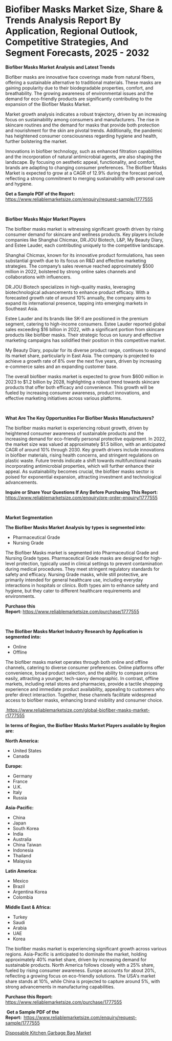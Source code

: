 <p><h1>Biofiber Masks Market Size, Share & Trends Analysis Report By Application, Regional Outlook, Competitive Strategies, And Segment Forecasts, 2025 - 2032</h1></p><p><strong>Biofiber Masks Market Analysis and Latest Trends</strong></p>
<p><p>Biofiber masks are innovative face coverings made from natural fibers, offering a sustainable alternative to traditional materials. These masks are gaining popularity due to their biodegradable properties, comfort, and breathability. The growing awareness of environmental issues and the demand for eco-friendly products are significantly contributing to the expansion of the Biofiber Masks Market.</p><p>Market growth analysis indicates a robust trajectory, driven by an increasing focus on sustainability among consumers and manufacturers. The rise in skincare routines and the demand for masks that provide both protection and nourishment for the skin are pivotal trends. Additionally, the pandemic has heightened consumer consciousness regarding hygiene and health, further bolstering the market. </p><p>Innovations in biofiber technology, such as enhanced filtration capabilities and the incorporation of natural antimicrobial agents, are also shaping the landscape. By focusing on aesthetic appeal, functionality, and comfort, brands are adapting to changing consumer preferences. The Biofiber Masks Market is expected to grow at a CAGR of 12.9% during the forecast period, reflecting a strong commitment to merging sustainability with personal care and hygiene.</p></p>
<p><strong>Get a Sample PDF of the Report:&nbsp;</strong> <a href="https://www.reliablemarketsize.com/enquiry/request-sample/1777555?utm_campaign=2733&utm_medium=2&utm_source=Github&utm_content=ia&utm_term=05042025&utm_id=biofiber-masks">https://www.reliablemarketsize.com/enquiry/request-sample/1777555</a></p>
<p>&nbsp;</p>
<p><strong>Biofiber Masks Major Market Players</strong></p>
<p><p>The biofiber masks market is witnessing significant growth driven by rising consumer demand for skincare and wellness products. Key players include companies like Shanghai Chicmax, DR.JOU Biotech, L&P, My Beauty Diary, and Estee Lauder, each contributing uniquely to the competitive landscape.</p><p>Shanghai Chicmax, known for its innovative product formulations, has seen substantial growth due to its focus on R&D and effective marketing strategies. The company’s sales revenue reached approximately $500 million in 2022, bolstered by strong online sales channels and collaborations with influencers.</p><p>DR.JOU Biotech specializes in high-quality masks, leveraging biotechnological advancements to enhance product efficacy. With a forecasted growth rate of around 10% annually, the company aims to expand its international presence, tapping into emerging markets in Southeast Asia.</p><p>Estee Lauder and its brands like SK-II are positioned in the premium segment, catering to high-income consumers. Estee Lauder reported global sales exceeding $16 billion in 2022, with a significant portion from skincare products like biofiber masks. Their strategic focus on luxury and effective marketing campaigns has solidified their position in this competitive market.</p><p>My Beauty Diary, popular for its diverse product range, continues to expand its market share, particularly in East Asia. The company is projected to achieve a growth rate of 8% over the next five years, driven by increasing e-commerce sales and an expanding customer base.</p><p>The overall biofiber masks market is expected to grow from $600 million in 2023 to $1.2 billion by 2028, highlighting a robust trend towards skincare products that offer both efficacy and convenience. This growth will be fueled by increasing consumer awareness, product innovations, and effective marketing initiatives across various platforms.</p></p>
<p>&nbsp;</p>
<p><strong>What Are The Key Opportunities For Biofiber Masks Manufacturers?</strong></p>
<p><p>The biofiber masks market is experiencing robust growth, driven by heightened consumer awareness of sustainable products and the increasing demand for eco-friendly personal protective equipment. In 2022, the market size was valued at approximately $1.5 billion, with an anticipated CAGR of around 10% through 2030. Key growth drivers include innovations in biofiber materials, rising health concerns, and stringent regulations on plastic waste. Future trends indicate a shift towards multifunctional masks incorporating antimicrobial properties, which will further enhance their appeal. As sustainability becomes crucial, the biofiber masks sector is poised for exponential expansion, attracting investment and technological advancements.</p></p>
<p><strong>Inquire or Share Your Questions If Any Before Purchasing This Report:</strong> <a href="https://www.reliablemarketsize.com/enquiry/pre-order-enquiry/1777555?utm_campaign=2733&utm_medium=2&utm_source=Github&utm_content=ia&utm_term=05042025&utm_id=biofiber-masks">https://www.reliablemarketsize.com/enquiry/pre-order-enquiry/1777555</a></p>
<p>&nbsp;</p>
<p><strong>Market Segmentation</strong></p>
<p><strong>The Biofiber Masks Market Analysis by types is segmented into:</strong></p>
<p><ul><li>Pharmaceutical Grade</li><li>Nursing Grade</li></ul></p>
<p><p>The Biofiber Masks market is segmented into Pharmaceutical Grade and Nursing Grade types. Pharmaceutical Grade masks are designed for high-level protection, typically used in clinical settings to prevent contamination during medical procedures. They meet stringent regulatory standards for safety and efficacy. Nursing Grade masks, while still protective, are primarily intended for general healthcare use, including everyday interactions in hospitals or clinics. Both types aim to enhance safety and hygiene, but they cater to different healthcare requirements and environments.</p></p>
<p><strong>Purchase this Report:&nbsp;</strong><a href="https://www.reliablemarketsize.com/purchase/1777555?utm_campaign=2733&utm_medium=2&utm_source=Github&utm_content=ia&utm_term=05042025&utm_id=biofiber-masks">https://www.reliablemarketsize.com/purchase/1777555</a></p>
<p>&nbsp;</p>
<p><strong>The Biofiber Masks Market Industry Research by Application is segmented into:</strong></p>
<p><ul><li>Online</li><li>Offline</li></ul></p>
<p><p>The biofiber masks market operates through both online and offline channels, catering to diverse consumer preferences. Online platforms offer convenience, broad product selection, and the ability to compare prices easily, attracting a younger, tech-savvy demographic. In contrast, offline markets, including retail stores and pharmacies, provide a tactile shopping experience and immediate product availability, appealing to customers who prefer direct interaction. Together, these channels facilitate widespread access to biofiber masks, enhancing brand visibility and consumer choice.</p></p>
<p><a href="https://www.reliablemarketsize.com/global-biofiber-masks-market-r1777555?utm_campaign=2733&utm_medium=2&utm_source=Github&utm_content=ia&utm_term=05042025&utm_id=biofiber-masks">&nbsp;https://www.reliablemarketsize.com/global-biofiber-masks-market-r1777555</a></p>
<p><strong>In terms of Region, the Biofiber Masks Market Players available by Region are:</strong></p>
<p>
    <p> <strong> North America: </strong>
        <ul>
            <li>United States</li>
            <li>Canada</li>
        </ul>
        </p> 
    <p> <strong> Europe: </strong>
        <ul>
            <li>Germany</li>
            <li>France</li>
            <li>U.K.</li>
            <li>Italy</li>
            <li>Russia</li>
        </ul>
        </p> 
    <p> <strong> Asia-Pacific: </strong>
        <ul>
            <li>China</li>
            <li>Japan</li>
            <li>South Korea</li>
            <li>India</li>
            <li>Australia</li>
            <li>China Taiwan</li>
            <li>Indonesia</li>
            <li>Thailand</li>
            <li>Malaysia</li>
        </ul>
        </p> 
    <p> <strong> Latin America: </strong>
        <ul>
            <li>Mexico</li>
            <li>Brazil</li>
            <li>Argentina Korea</li>
            <li>Colombia</li>
        </ul>
        </p> 
    <p> <strong> Middle East & Africa: </strong>
        <ul>
            <li>Turkey</li>
            <li>Saudi</li>
            <li>Arabia</li>
            <li>UAE</li>
            <li>Korea</li>
        </ul>
    </p>
    </p>
<p><p>The biofiber masks market is experiencing significant growth across various regions. Asia-Pacific is anticipated to dominate the market, holding approximately 40% market share, driven by increasing demand for sustainable products. North America follows closely with a 25% share, fueled by rising consumer awareness. Europe accounts for about 20%, reflecting a growing focus on eco-friendly solutions. The USA's market share stands at 10%, while China is projected to capture around 5%, with strong advancements in manufacturing capabilities.</p></p>
<p><strong>Purchase this Report: </strong><a href="https://www.reliablemarketsize.com/purchase/1777555?utm_campaign=2733&utm_medium=2&utm_source=Github&utm_content=ia&utm_term=05042025&utm_id=biofiber-masks">https://www.reliablemarketsize.com/purchase/1777555</a></p>
<p>&nbsp;<strong>Get a Sample PDF of the Report:&nbsp;&nbsp;</strong><a href="https://www.reliablemarketsize.com/enquiry/request-sample/1777555?utm_campaign=2733&utm_medium=2&utm_source=Github&utm_content=ia&utm_term=05042025&utm_id=biofiber-masks">https://www.reliablemarketsize.com/enquiry/request-sample/1777555</a></p>
<p><strong></strong></p>
<p><p><a href="https://github.com/hammelximalschid/Market-Research-Report-List-1/blob/main/disposable-kitchen-garbage-bag-market.md?utm_campaign=2733&utm_medium=2&utm_source=Github&utm_content=ia&utm_term=05042025&utm_id=biofiber-masks">Disposable Kitchen Garbage Bag Market</a></p></p>